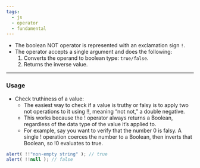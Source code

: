 ```yaml
---
tags:
  - js
  - operator
  - fundamental
---
```


- The boolean NOT operator is represented with an exclamation sign `!`.
- The operator accepts a single argument and does the following:
	1. Converts the operand to boolean type: `true/false`.
	2. Returns the inverse value.

---

### Usage 

- Check truthiness of a value:
	- The easiest way to check if a value is truthy or falsy is to apply two not operations to it using !!, meaning “not not,” a double negative.
	- This works because the ! operator always returns a Boolean, regardless of the data type of the value it’s applied to.
	-  For example, say you want to verify that the number 0 is falsy. A single ! operation coerces the number to a Boolean, then inverts that Boolean, so !0 evaluates to true.
```js
alert( !!"non-empty string" ); // true
alert( !!null ); // false
```